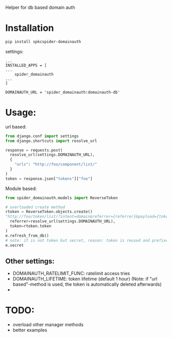 

Helper for db based domain auth

# Installation

~~~~ sh
pip install spkcspider-domainauth
~~~~

settings:

~~~~
...
INSTALLED_APPS = [
...
    spider_domainauth
...
]

DOMAINAUTH_URL = 'spider_domainauth:domainauth-db'
~~~~

# Usage:

url based:
~~~~ python
from django.conf import settings
from django.shortcuts import resolve_url

response = requests.post(
  resolve_url(settings.DOMAINAUTH_URL),
  {
    "urls": "http://foo/component/list/"
  }
)
token = response.json["tokens"]["foo"]

~~~~


Module based:
~~~~ python
from spider_domainauth.models import ReverseToken

# overloaded create method
rtoken = ReverseToken.objects.create()
"http://foo/token/list/?intent=domain&referrer={referrer}&payload={token}".format(
  referrer=resolve_url(settings.DOMAINAUTH_URL),
  token=rtoken.token
)
e.refresh_from_db()
# note: it is not token but secret, reason: token is reused and prefixed with id (for uniqueness)
e.secret

~~~~


## Other settings:

* DOMAINAUTH_RATELIMIT_FUNC: ratelimit access tries
* DOMAINAUTH_LIFETIME: token lifetime (default 1 hour) (Note: if "url based"-method is used, the token is automatically deleted afterwards)
*

# TODO:
* overload other manager methods
* better examples
